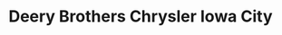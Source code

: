 ---
title: "Deery Brothers Chrysler Iowa City"
url: /iowa-city/deery-brothers-chrysler-iowa-city/
shop: car
---